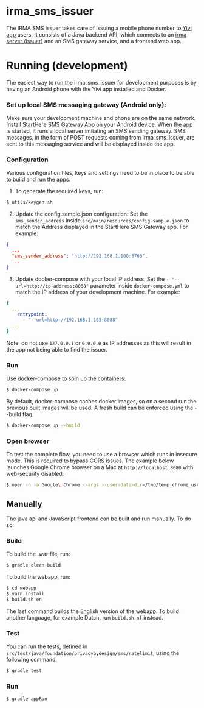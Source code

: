 # irma_sms_issuer
The IRMA SMS issuer takes care of issuing a mobile phone number to [Yivi app](https://github.com/privacybydesign/irmamobile) users. It consists of a Java backend API, which connects to an [irma server (issuer)](https://github.com/privacybydesign/irmago) and an SMS gateway service, and a frontend web app.

# Running (development)
The easiest way to run the irma_sms_issuer for development purposes is by having an Android phone with the Yivi app installed and Docker.

### Set up local SMS messaging gateway (Android only):
Make sure your development machine and phone are on the same network. Install [StartHere SMS Gateway App](https://m.apkpure.com/starthere-sms-gateway-app/com.bogdan.sms) on your Android device. When the app is started, it runs a local server imitating an SMS sending gateway. SMS messages, in the form of POST requests coming from irma_sms_issuer, are sent to this messaging service and will be displayed inside the app. 

### Configuration
Various configuration files, keys and settings need to be in place to be able to build and run the apps.

1. To generate the required keys, run:
```bash
$ utils/keygen.sh
```


2. Update the config.sample.json configuration:
Set the `sms_sender_address` inside `src/main/resources/config.sample.json` to match the Address displayed in the StartHere SMS Gateway app. For example:

```json
{
  ...
  "sms_sender_address": "http://192.168.1.100:8766",
  ...
}
```

3. Update docker-compose with your local IP address:
Set the `- "--url=http://ip-address:8088"` parameter inside `docker-compose.yml` to match the IP address of your development machine. For example:
```yml
{
  ...
    entrypoint:
      - "--url=http://192.168.1.105:8088" 
  ...
}
```
Note: do not use `127.0.0.1` or `0.0.0.0` as IP addresses as this will result in the app not being able to find the issuer.

### Run
Use docker-compose to spin up the containers:
```bash
$ docker-compose up
```

By default, docker-compose caches docker images, so on a second run the previous built images will be used. A fresh build can be enforced using the --build flag.
```bash
$ docker-compose up --build
```

### Open browser
To test the complete flow, you need to use a browser which runs in insecure mode. This is required to bypass CORS issues. The example below launches Google Chrome browser on a Mac at `http://localhost:8080` with web-security disabled:
```bash
$ open -n -a Google\ Chrome --args --user-data-dir=/tmp/temp_chrome_user_data_dir http://localhost:8080/ --disable-web-security
```

## Manually
The java api and JavaScript frontend can be built and run manually. To do so:

### Build

To build the .war file, run:
```bash
$ gradle clean build
```

To build the webapp, run:
```bash
$ cd webapp
$ yarn install
$ build.sh en
```
The last command builds the English version of the webapp. To build another language, for example Dutch, run `build.sh nl` instead.

### Test
You can run the tests, defined in `src/test/java/foundation/privacybydesign/sms/ratelimit`, using the following command:
```bash
$ gradle test
```

### Run
```bash
$ gradle appRun
```